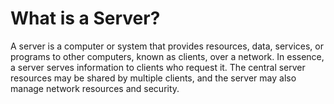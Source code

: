 # What is a Server?
A server is a computer or system that provides resources, data, services, or programs to other computers, known as clients, over a network. 
In essence, a server serves information to clients who request it. 
The central server resources may be shared by multiple clients, and the server may also manage network resources and security.
